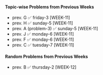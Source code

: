#### Topic-wise Problems from Previous Weeks
- prev. G ✅ friday-3 [WEEK-11]
- prev. H ✅ sunday-5 [WEEK-11]
- prev. A (problem-3) ✅ sunday-5 [WEEK-11]
- prev. J ✅ monday-6 [WEEK-11]
- prev. F ✅ monday-6 [WEEK-11]
- prev. C ✅ tuesday-7 [WEEK-11]
  
#### Random Problems from Previous Weeks
- prev. B ✅ thursday-2 [WEEK-12]